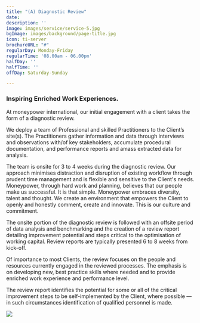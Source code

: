 ```yaml
---
title: "(A) Diagnostic Review"
date: 
description: ''
image: images/service/service-5.jpg
bgImage: images/background/page-title.jpg
icon: ti-server
brochureURL: "#"
regularDay: Monday-Friday
regularTime: '08.00am - 06.00pm'
halfDay: ''
halfTime: ''
offDay: Saturday-Sunday

---
```

### **Inspiring Enriched Work Experiences.**

At moneypower international, our initial engagement with a client takes the form of a diagnostic review.

We deploy a team of Professional and skilled Practitioners to the Client’s site(s). The Practitioners gather information and data through interviews and observations with/of key stakeholders, accumulate procedural documentation, and performance reports and amass extracted data for analysis.

The team is onsite for 3 to 4 weeks during the diagnostic review. Our approach minimises distraction and disruption of existing workflow through prudent time management and is flexible and sensitive to the Client's needs. Moneypower, through hard work and planning, believes that our people make us successful. It is that simple. Moneypower embraces diversity, talent and thought. We create an environment that empowers the Client to openly and honestly comment, create and innovate. This is our culture and commitment.

The onsite portion of the diagnostic review is followed with an offsite period of data analysis and benchmarking and the creation of a review report detailing improvement potential and steps critical to the optimisation of working capital. Review reports are typically presented 6 to 8 weeks from kick-off.

Of importance to most Clients, the review focuses on the people and resources currently engaged in the reviewed processes. The emphasis is on developing new, best practice skills where needed and to provide enriched work experience and performance level.

The review report identifies the potential for some or all of the critical improvement steps to be self-implemented by the Client, where possible — in such circumstances identification of qualified personnel is made.

![](/images/original.jpg)